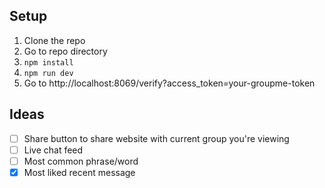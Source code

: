 ## Setup
1. Clone the repo
2. Go to repo directory
3. `npm install`
4. `npm run dev`
5. Go to http://localhost:8069/verify?access_token=your-groupme-token

## Ideas
- [ ] Share button to share website with current group you're viewing
- [ ] Live chat feed
- [ ] Most common phrase/word
- [x] Most liked recent message
